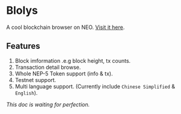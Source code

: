 # Blolys

A cool blockchain browser on NEO. [Visit it here](https://blolys.com).

## Features

1. Block imformation .e.g block height, tx counts.
2. Transaction detail browse.
3. Whole NEP-5 Token support (info & tx).
4. Testnet support.
5. Multi language support. (Currently include ``Chinese Simplified`` & ``English``).

*This doc is waiting for perfection.*
